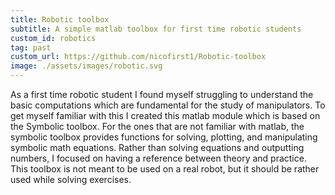 ```yaml
---
title: Robotic toolbox
subtitle: A simple matlab toolbox for first time robotic students
custom_id: robotics
tag: past
custom_url: https://github.com/nicofirst1/Robotic-toolbox
image: ./assets/images/robotic.svg
---
```

As a first time robotic student I found myself struggling to understand the basic computations which are fundamental for the study of manipulators.
To get myself familiar with this I created this matlab module which is based on the Symbolic toolbox. For the ones that are not familiar with matlab, the symbolic toolbox provides functions for solving, plotting, and manipulating symbolic math equations.
Rather than solving equations and outputting numbers, I focused on having a reference between theory and practice. This toolbox is not meant to be used on a real robot, but it should be rather used while solving exercises.


                                                